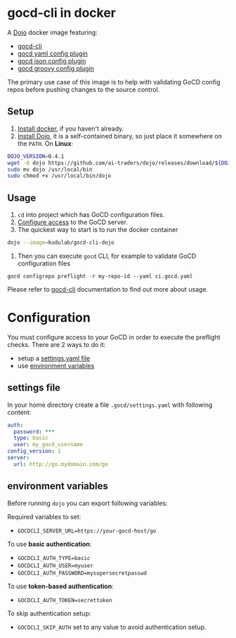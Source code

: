 # gocd-cli in docker

A [Dojo](https://github.com/ai-traders/dojo) docker image featuring:
 * [gocd-cli](https://github.com/gocd-contrib/gocd-cli)
 * [gocd yaml config plugin](https://github.com/tomzo/gocd-yaml-config-plugin)
 * [gocd json config plugin](https://github.com/tomzo/gocd-json-config-plugin)
 * [gocd groovy config plugin](https://github.com/gocd-contrib/gocd-groovy-dsl-config-plugin)

The primary use case of this image is to help with validating GoCD config repos before pushing changes to the source control.

## Setup

1. [Install docker](https://docs.docker.com/install/), if you haven't already.
2. [Install Dojo](https://github.com/ai-traders/dojo#installation), it is a self-contained binary, so just place it somewhere on the `PATH`.
On **Linux**:
```bash
DOJO_VERSION=0.4.1
wget -O dojo https://github.com/ai-traders/dojo/releases/download/${DOJO_VERSION}/dojo_linux_amd64
sudo mv dojo /usr/local/bin
sudo chmod +x /usr/local/bin/dojo
```

## Usage

1. `cd` into project which has GoCD configuration files.
1. [Configure access](#configuration) to the GoCD server.
1. The quickest way to start is to run the docker container
```bash
dojo --image=kudulab/gocd-cli-dojo
```
1. Then you can execute `gocd` CLI, for example to validate GoCD configuration files
```
gocd configrepo preflight -r my-repo-id --yaml ci.gocd.yaml
```

Please refer to [gocd-cli](https://github.com/gocd-contrib/gocd-cli) documentation to find out more about usage.

# Configuration

You must configure access to your GoCD in order to execute the preflight checks.
There are 2 ways to do it:
 * setup a [settings.yaml file](#settings-file)
 * use [environment variables](#environment-variables)

## settings file

In your home directory create a file `.gocd/settings.yaml` with following content:
```yaml
auth:
  password: ***
  type: basic
  user: my_gocd_username
config_version: 1
server:
  url: http://go.mydomain.com/go
```

## environment variables

Before running `dojo` you can export following variables:

Required variables to set:
 * `GOCDCLI_SERVER_URL=https://your-gocd-host/go`

To use **basic authentication**:
 * `GOCDCLI_AUTH_TYPE=basic`
 * `GOCDCLI_AUTH_USER=myuser`
 * `GOCDCLI_AUTH_PASSWORD=mysupersecretpasswd`

To use **token-based authentication**:
* `GOCDCLI_AUTH_TOKEN=secrettoken`

To skip authentication setup:
 * `GOCDCLI_SKIP_AUTH` set to any value to avoid authentication setup.
